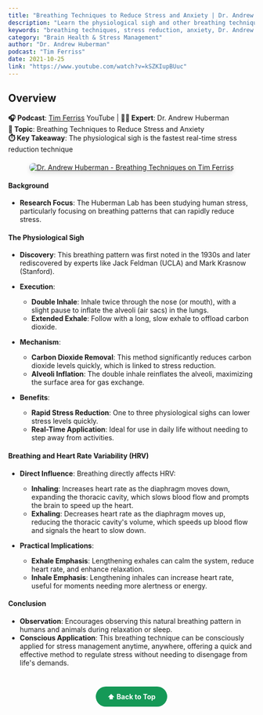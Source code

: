 ```yaml
---
title: "Breathing Techniques to Reduce Stress and Anxiety | Dr. Andrew Huberman"
description: "Learn the physiological sigh and other breathing techniques to rapidly reduce stress and anxiety, backed by scientific research from the Huberman Lab."
keywords: "breathing techniques, stress reduction, anxiety, Dr. Andrew Huberman, physiological sigh, stress management"
category: "Brain Health & Stress Management"
author: "Dr. Andrew Huberman"
podcast: "Tim Ferriss"
date: 2021-10-25
link: "https://www.youtube.com/watch?v=kSZKIupBUuc"
---
```


## Overview

**🎧 Podcast**: [Tim Ferriss](https://www.youtube.com/@timferriss) YouTube | **👨‍⚕️ Expert**: Dr. Andrew Huberman  
**🎯 Topic**: Breathing Techniques to Reduce Stress and Anxiety  
**⏱️ Key Takeaway**: The physiological sigh is the fastest real-time stress reduction technique

<div style="text-align: center; margin: 20px 0;">
  <a href="https://www.youtube.com/watch?v=kSZKIupBUuc" target="_blank" rel="noopener noreferrer">
    <img src="https://img.youtube.com/vi/kSZKIupBUuc/maxresdefault.jpg" alt="Dr. Andrew Huberman - Breathing Techniques on Tim Ferriss" style="max-width: 100%; border-radius: 8px; box-shadow: 0 4px 8px rgba(0,0,0,0.1);">
  </a>
</div>


#### **Background**
- **Research Focus**: The Huberman Lab has been studying human stress, particularly focusing on breathing patterns that can rapidly reduce stress.

#### **The Physiological Sigh**
- **Discovery**: This breathing pattern was first noted in the 1930s and later rediscovered by experts like Jack Feldman (UCLA) and Mark Krasnow (Stanford).
- **Execution**: 
  - **Double Inhale**: Inhale twice through the nose (or mouth), with a slight pause to inflate the alveoli (air sacs) in the lungs.
  - **Extended Exhale**: Follow with a long, slow exhale to offload carbon dioxide.

- **Mechanism**: 
  - **Carbon Dioxide Removal**: This method significantly reduces carbon dioxide levels quickly, which is linked to stress reduction.
  - **Alveoli Inflation**: The double inhale reinflates the alveoli, maximizing the surface area for gas exchange.

- **Benefits**: 
  - **Rapid Stress Reduction**: One to three physiological sighs can lower stress levels quickly.
  - **Real-Time Application**: Ideal for use in daily life without needing to step away from activities.

#### **Breathing and Heart Rate Variability (HRV)**
- **Direct Influence**: Breathing directly affects HRV:
  - **Inhaling**: Increases heart rate as the diaphragm moves down, expanding the thoracic cavity, which slows blood flow and prompts the brain to speed up the heart.
  - **Exhaling**: Decreases heart rate as the diaphragm moves up, reducing the thoracic cavity's volume, which speeds up blood flow and signals the heart to slow down.

- **Practical Implications**: 
  - **Exhale Emphasis**: Lengthening exhales can calm the system, reduce heart rate, and enhance relaxation.
  - **Inhale Emphasis**: Lengthening inhales can increase heart rate, useful for moments needing more alertness or energy.

#### **Conclusion**
- **Observation**: Encourages observing this natural breathing pattern in humans and animals during relaxation or sleep.
- **Conscious Application**: This breathing technique can be consciously applied for stress management anytime, anywhere, offering a quick and effective method to regulate stress without needing to disengage from life's demands.

<div style="text-align: center; margin: 40px 0;">
  <a href="#" style="background: #159957; color: white; padding: 12px 24px; border-radius: 25px; text-decoration: none; font-weight: bold; display: inline-block; transition: all 0.3s ease;" onmouseover="this.style.background='#1e7e34'; this.style.transform='translateY(-2px)'" onmouseout="this.style.background='#159957'; this.style.transform='translateY(0)'">
    ⬆️ Back to Top
  </a>
</div>